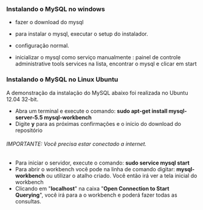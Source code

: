 ### Instalando o MySQL no windows
- fazer o download do mysql

- para instalar o mysql, executar o setup do instalador.

- configuração normal.

- inicializar o mysql como serviço manualmente :
painel de controle
administrative tools
services
na lista, encontrar o mysql e clicar em start


### Instalando o MySQL no Linux Ubuntu
A demonstração da instalação do MySQL abaixo foi realizada no Ubuntu 12.04 32-bit.

- Abra um terminal e execute o comando: **sudo apt-get install mysql-server-5.5 mysql-workbench**
- Digite **y** para as próximas confirmações e o início do download do repositório 
###### IMPORTANTE: Você precisa estar conectado a internet.
- Para iniciar o servidor, execute o comando: **sudo service mysql start**
- Para abrir o workbench você pode na linha de comando digitar: **mysql-workbench** ou utilizar o atalho criado.
Você então irá ver a tela inicial do workbench 
- Clicando em "**localhost**" na caixa "**Open Connection to Start Querying**", você irá para a o workbench e poderá fazer todas as consultas.
